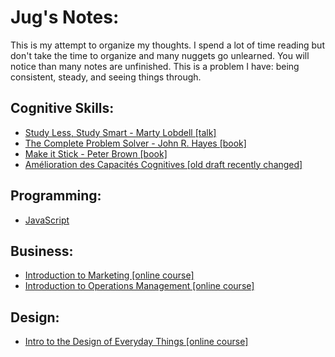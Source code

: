 # Jug's Notes:

This is my attempt to organize my thoughts. I spend a lot of time reading but don't take the time to organize and many nuggets go unlearned. You will notice than many notes are unfinished. This is a problem I have: being consistent, steady, and seeing things through.

## Cognitive Skills:

*	[Study Less, Study Smart - Marty Lobdell [talk]](https://github.com/jhadjar/Notes/blob/master/Cognitive%20Skills/Study%20Less%2C%20Study%20Smart%20-%20Marty%20Lobdell.MD)
*	[The Complete Problem Solver - John R. Hayes [book]](https://github.com/jhadjar/Notes/blob/master/Cognitive%20Skills/The%20Complete%20Problem%20Solver%20-%20John%20R.%20Hayes.MD)
* [Make it Stick - Peter Brown [book]](https://github.com/jhadjar/Notes/blob/master/Cognitive%20Skills/Make%20it%20Stick%20-%20Peter%20Brown.pdf)
* [Amélioration des Capacités Cognitives [old draft recently changed]](https://github.com/jhadjar/Notes/blob/master/Cognitive%20Skills/Enhancing%20Cognitive%20Abilities/Abilit%C3%A9s%20Cognitives.pdf)

## Programming:

* [JavaScript](https://github.com/jhadjar/Notes/blob/master/Programming/JavaScript/JavaScript%20Notes.MD)

## Business:

* [Introduction to Marketing [online course]](https://github.com/jhadjar/Notes/blob/master/Business/Introduction%20to%20Marketing%20-%20Notes.pdf)
* [Introduction to Operations Management [online course]](https://github.com/jhadjar/Notes/blob/master/Business/Introduction%20to%20Operations%20Management%20-%20Notes.pdf)

## Design:

*	[Intro to the Design of Everyday Things [online course]](https://github.com/jhadjar/Notes/blob/master/Design/Intro%20to%20the%20Design%20of%20Everyday%20Things.MD)
